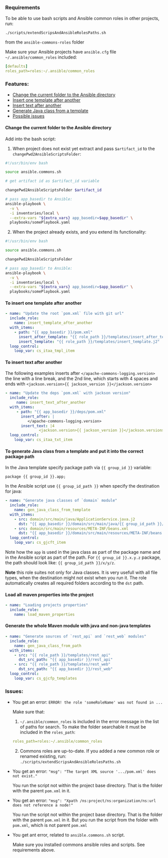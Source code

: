 ### Requirements

To be able to use bash scripts and Ansible common roles in other projects, run:

`./scripts/extendScripsAndAnsibleRolesPaths.sh`

from the `ansible-commons-roles` folder

Make sure your Ansible projects have `ansible.cfg` file `~/.ansible/common_roles` included:
```yaml
[defaults]
roles_path=roles:~/.ansible/common_roles
```

### Features:

- [Change the current folder to the Ansible directory](#change-the-current-folder-to-the-ansible-directory)
- [Insert one template after another](#to-insert-one-template-after-another)
- [Insert text after another](#to-insert-text-after-another)
- [Generate Java class from a template](#to-generate-java-class-from-a-template-and-put-it-into-the-correct-package-path)
- [Possible issues](#issues)


#### Change the current folder to the Ansible directory

Add into the bash script:

1. When project does not exist yet extract and pass `$artifact_id` to the `changePwd2AnsibleScriptsFolder`:

```bash
#!/usr/bin/env bash

source ansible.commons.sh

# get artifact id as $artifact_id variable

changePwd2AnsibleScriptsFolder $artifact_id

# pass app_basedir to Ansible:
ansible-playbook \
  -v \
  -i inventories/local \
  --extra-vars "${extra_vars} app_basedir=$app_basedir" \
  playbooks/somePlaybook.yaml
```

2. When the project already exists, and you extend its functionality:
```bash
#!/usr/bin/env bash

source ansible.commons.sh

changePwd2AnsibleScriptsFolder

# pass app_basedir to Ansible:
ansible-playbook \
  -v \
  -i inventories/local \
  --extra-vars "${extra_vars} app_basedir=$app_basedir" \
  playbooks/somePlaybook.yaml
```


#### To insert one template after another

```yaml
- name: "Update the root `pom.xml` file with git url"
  include_role:
    name: insert_template_after_another
  with_items:
    - path: "{{ app_basedir }}/pom.xml"
      insert_after_template: "{{ role_path }}/templates/insert_after_template.j2"
      insert_template: "{{ role_path }}/templates/insert_template.j2"
  loop_control:
    loop_var: cs_itaa_tmpl_item
```

#### To insert text after another

The following examples inserts after `</apache-commons-logging.version>` the line
with a line break, and
the 2nd line, which starts with 4 spaces and ends with
`<jackson.version>{{ jackson_version }}</jackson.version>`

```yaml
- name: "Update the deps `pom.xml` with jackson version"
  include_role:
     name: insert_text_after_another
  with_items:
     - path: "{{ app_basedir }}/deps/pom.xml"
       insert_after: |
          </apache-commons-logging.version>
       insert_text: |4
               <jackson.version>{{ jackson_version }}</jackson.version>
  loop_control:
    loop_var: cs_itaa_txt_item
```

#### To generate Java class from a template and put it into the correct package path

In the Java template specify package path via `{{ group_id }}` variable:
```j2
package {{ group_id }}.app;
```

In the Ansible script use `{{ group_id_path }}` when specify the destination for java:
```yaml
- name: "Generate java classes of `domain` module"
  include_role:
    name: gen_java_class_from_template
  with_items:
    - src: domain/src/main/java/ApplicationService.java.j2
      dst: "{{ app_basedir }}/domain/src/main/java/{{ group_id_path }}/app/ApplicationService.java"
    - src: domain/src/main/resources/META-INF/beans.xml
      dst: "{{ app_basedir }}/domain/src/main/resources/META-INF/beans.xml"
  loop_control:
    loop_var: cs_gjcft_item
```
Note how the `app` is used in the java class as part of the package name and in the Ansible script as part of the path.
For `{{ group_id }}.x.y.z` package, the path should look like: `{{ group_id_path }}/x/y/z`.

**Note** this role suites not only for Java classes. 
It is very usefull with all file types, when the destination might not exist when you run it.
The role automatically creates all required folders according to the `dst` path.

#### Load all maven properties into the project

```yaml
- name: "Loading projects properties"
  include_role:
    name: load_maven_properties
```

#### Generate the whole Maven module with java and non-java templates

```yaml
- name: "Generate sources of `rest_api` and `rest_web` modules"
  include_role:
    name: gen_java_class_from_path
  with_items:
    - src: "{{ role_path }}/templates/rest_api"
      dst_src_path: "{{ app_basedir }}/rest_api"
    - src: "{{ role_path }}/templates/rest_web"
      dst_src_path: "{{ app_basedir }}/rest_web"
  loop_control:
    loop_var: cs_gjcfp_templates
```

### Issues:

- You get an error: `ERROR! the role 'someRoleName' was not found in ...`

   Make sure that:
   
   1. `~/.ansible/common_roles` is included in the error message in the list of paths for search. 
   To make the folder searchable it must be included in the `roles_path`:
   ```yaml
   roles_path=roles:~/.ansible/common_roles
   ```
   
   2. Commons roles are up-to-date. If you added a new common role or renamed existing, 
      run: `./scripts/extendScripsAndAnsibleRolesPaths.sh`

- You get an error: `"msg": "The target XML source '.../pom.xml' does not exist."`
  
   You run the script not within the project base directory. That is the folder with the parent `pom.xml` in it.

- You get an error: `"msg": "Xpath /ns:project/ns:organization/ns:url does not reference a node!"`
  
  You run the script not within the project base directory. That is the folder with the parent `pom.xml` in it. 
  But you run the script from the folder with `pom.xml`, which is not parent `pom.xml`
  
- You get ant error, related to `ansible.commons.sh` script. 
  
  Make sure you installed commons ansible roles and scripts. See requirements above.
